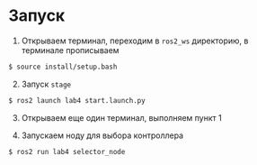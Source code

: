 # Запуск

1. Открываем терминал, переходим в `ros2_ws` директорию, в терминале прописываем

```bash
$ source install/setup.bash
```

2. Запуск `stage`
```bash
$ ros2 launch lab4 start.launch.py
```

3. Открываем еще один терминал, выполняем пункт 1

4. Запускаем ноду для выбора контроллера
```bash
$ ros2 run lab4 selector_node
```